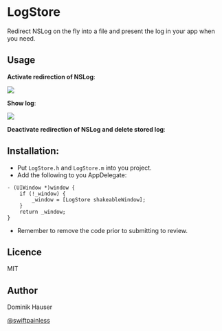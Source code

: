 # LogStore

Redirect NSLog on the fly into a file and present the log in your app when you need.

## Usage

**Activate redirection of NSLog**:

![](https://github.com/dasdom/LogStore/blob/master/ActivateLog.gif)

**Show log**:

![](https://github.com/dasdom/LogStore/blob/master/ShowLog.gif)

**Deactivate redirection of NSLog and delete stored log**:



## Installation:

- Put `LogStore.h` and `LogStore.m` into you project. 
- Add the following to you AppDelegate:

```objc
- (UIWindow *)window {
    if (!_window) {
        _window = [LogStore shakeableWindow];
    }
    return _window;
}
```
- Remember to remove the code prior to submitting to review.

## Licence

MIT

## Author

Dominik Hauser

[@swiftpainless](https://twitter.com/swiftpainless)

